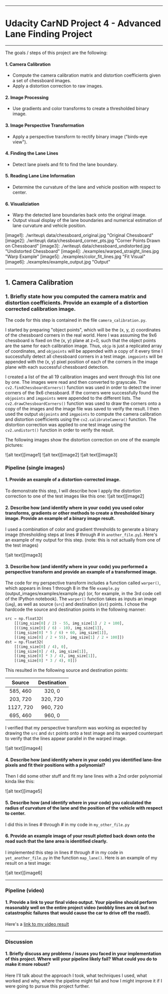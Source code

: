 

---

# Udacity CarND Project 4 - Advanced Lane Finding Project #

---

The goals / steps of this project are the following:

#### 1. Camera Calibration
* Compute the camera calibration matrix and distortion coefficients given a set of chessboard images.
* Apply a distortion correction to raw images.

#### 2. Image Processing
* Use gradients and color transforms to create a thresholded binary image.

#### 3. Image Perspective Transformation
* Apply a perspective transform to rectify binary image ("birds-eye view").

#### 4. Finding the Lane Lines
* Detect lane pixels and fit to find the lane boundary.

#### 5. Reading Lane Line Information
* Determine the curvature of the lane and vehicle position with respect to center.

#### 6. Visualiziation
* Warp the detected lane boundaries back onto the original image.
* Output visual display of the lane boundaries and numerical estimation of lane curvature and vehicle position.

[//]: # (Image References)

[image1]: ./writeup\ data/chessboard_original.jpg "Original Chessboard"
[image2]: ./writeup\ data/chessboard_corner_pts.jpg "Corner Points Drawn on Chessboard"
[image3]: ./writeup\ data/chessboard_undistorted.jpg "Undistorted Chessboard"
[image4]: ./examples/warped_straight_lines.jpg "Warp Example"
[image5]: ./examples/color_fit_lines.jpg "Fit Visual"
[image6]: ./examples/example_output.jpg "Output"

[image7]: ./examples/binary_combo_example.jpg "Binary Example"
[image8]: ./examples/warped_straight_lines.jpg "Warp Example"
[image9]: ./examples/color_fit_lines.jpg "Fit Visual"
[image10]: ./examples/example_output.jpg "Output"
[video1]: ./project_video.mp4 "Video"  

---

## 1. Camera Calibration

### 1. Briefly state how you computed the camera matrix and distortion coefficients. Provide an example of a distortion corrected calibration image.

The code for this step is contained in the file `camera_calibration.py`. 

I started by preparing "object points", which will be the (x, y, z) coordinates of the chessboard corners in the real world. Here I was assuming the 9x6 chessboard is fixed on the (x, y) plane at z=0, such that the object points are the same for each calibration image.  Thus, `objp` is just a replicated array of coordinates, and `objpoints` will be appended with a copy of it every time I successfully detect all chessboard corners in a test image.  `imgpoints` will be appended with the (x, y) pixel position of each of the corners in the image plane with each successful chessboard detection.  

I created a list of the all 19 calibration images and went through this list one by one. The images were read and then converted to grayscale. The `cv2.findChessboardCorners()` function was used in order to detect the inner corners of the 9x6 chessboard. If the corners were successfully found the `objpoints` and `imgpoints` were appended to the different lists. The `cv2.drawChessboardCorners()` function was used to draw the corners onto a copy of the images and the image file was saved to verify the result. I then used the output `objpoints` and `imgpoints` to compute the camera calibration and distortion coefficients using the `cv2.calibrateCamera()` function. The distortion correction was applied to one test image using the `cv2.undistort()` function in order to verify the result.

The following images show the distortion correction on one of the example pictures:

![alt text][image1]
![alt text][image2]
![alt text][image3]

### Pipeline (single images)

#### 1. Provide an example of a distortion-corrected image.

To demonstrate this step, I will describe how I apply the distortion correction to one of the test images like this one:
![alt text][image2]

#### 2. Describe how (and identify where in your code) you used color transforms, gradients or other methods to create a thresholded binary image.  Provide an example of a binary image result.

I used a combination of color and gradient thresholds to generate a binary image (thresholding steps at lines # through # in `another_file.py`).  Here's an example of my output for this step.  (note: this is not actually from one of the test images)

![alt text][image3]

#### 3. Describe how (and identify where in your code) you performed a perspective transform and provide an example of a transformed image.

The code for my perspective transform includes a function called `warper()`, which appears in lines 1 through 8 in the file `example.py` (output_images/examples/example.py) (or, for example, in the 3rd code cell of the IPython notebook).  The `warper()` function takes as inputs an image (`img`), as well as source (`src`) and destination (`dst`) points.  I chose the hardcode the source and destination points in the following manner:

```python
src = np.float32(
    [[(img_size[0] / 2) - 55, img_size[1] / 2 + 100],
    [((img_size[0] / 6) - 10), img_size[1]],
    [(img_size[0] * 5 / 6) + 60, img_size[1]],
    [(img_size[0] / 2 + 55), img_size[1] / 2 + 100]])
dst = np.float32(
    [[(img_size[0] / 4), 0],
    [(img_size[0] / 4), img_size[1]],
    [(img_size[0] * 3 / 4), img_size[1]],
    [(img_size[0] * 3 / 4), 0]])
```

This resulted in the following source and destination points:

| Source        | Destination   | 
|:-------------:|:-------------:| 
| 585, 460      | 320, 0        | 
| 203, 720      | 320, 720      |
| 1127, 720     | 960, 720      |
| 695, 460      | 960, 0        |

I verified that my perspective transform was working as expected by drawing the `src` and `dst` points onto a test image and its warped counterpart to verify that the lines appear parallel in the warped image.

![alt text][image4]

#### 4. Describe how (and identify where in your code) you identified lane-line pixels and fit their positions with a polynomial?

Then I did some other stuff and fit my lane lines with a 2nd order polynomial kinda like this:

![alt text][image5]

#### 5. Describe how (and identify where in your code) you calculated the radius of curvature of the lane and the position of the vehicle with respect to center.

I did this in lines # through # in my code in `my_other_file.py`

#### 6. Provide an example image of your result plotted back down onto the road such that the lane area is identified clearly.

I implemented this step in lines # through # in my code in `yet_another_file.py` in the function `map_lane()`.  Here is an example of my result on a test image:

![alt text][image6]

---

### Pipeline (video)

#### 1. Provide a link to your final video output.  Your pipeline should perform reasonably well on the entire project video (wobbly lines are ok but no catastrophic failures that would cause the car to drive off the road!).

Here's a [link to my video result](./project_video.mp4)

---

### Discussion

#### 1. Briefly discuss any problems / issues you faced in your implementation of this project.  Where will your pipeline likely fail?  What could you do to make it more robust?

Here I'll talk about the approach I took, what techniques I used, what worked and why, where the pipeline might fail and how I might improve it if I were going to pursue this project further.  
